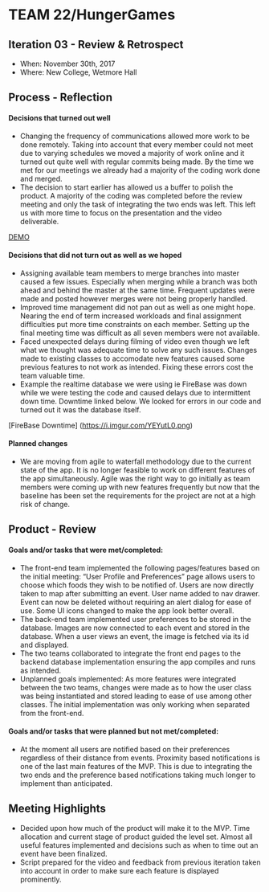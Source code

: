 # TEAM 22/HungerGames


## Iteration 03 - Review & Retrospect

 * When: November 30th, 2017
 * Where: New College, Wetmore Hall

## Process - Reflection

#### Decisions that turned out well
 
 * Changing the frequency of communications allowed more work to be done remotely. Taking into account that every member could not meet due to varying schedules we moved a majority of work online and it turned out quite well with regular commits being made. By the time we met for our meetings we already had a majority of the coding work done and merged.
 * The decision to start earlier has allowed us a buffer to polish the product. A majority of the coding was completed before the review meeting and only the task of integrating the two ends was left. This left us with more time to focus on the presentation and the video deliverable.

  [DEMO](https://www.youtube.com/watch?v=VQfSyuYBtvQ)
  
#### Decisions that did not turn out as well as we hoped

 * Assigning available team members to merge branches into master caused a few issues. Especially when merging while a branch was both ahead and behind the master at the same time. Frequent updates were made and posted however merges were not being properly handled.
 * Improved time management did not pan out as well as one might hope. Nearing the end of term increased workloads and final assignment difficulties put more time constraints on each member. Setting up the final meeting time was difficult as all seven members were not available.
 * Faced unexpected delays during filming of video even though we left what we thought was adequate time to solve any such issues. Changes made to existing classes to accomodate new features caused some previous features to not work as intended. Fixing these errors cost the team valuable time.
 * Example the realtime database we were using ie FireBase was down while we were testing the code and caused delays due to intermittent down time. Downtime linked below. We looked for errors in our code and turned out it was the database itself.
 
 [FireBase Downtime] (https://i.imgur.com/YEYutL0.png)
 
#### Planned changes

 * We are moving from agile to waterfall methodology due to the current state of the app. It is no longer feasible to work on different features of the app simultaneously. Agile was the right way to go initially as team members were coming up with new features frequently but now that the baseline has been set the requirements for the project are not at a high risk of change.
 
 
## Product - Review

#### Goals and/or tasks that were met/completed:
 
 * The front-end team implemented the following pages/features based on the initial meeting: “User Profile and Preferences” page allows users to choose which foods they wish to be notified of. Users are now directly taken to map after submitting an event. User name added to nav drawer. Event can now be deleted without requiring an alert dialog for ease of use. Some UI icons changed to make the app look better overall.
 * The back-end team implemented user preferences to be stored in the database. Images are now connected to each event and stored in the database. When a user views an event, the image is fetched via its id and displayed.
 * The two teams collaborated to integrate the front end pages to the backend database implementation ensuring the app compiles and runs as intended.
 * Unplanned goals implemented: As more features were integrated between the two teams, changes were made as to how the user class was being instantiated and stored leading to ease of use among other classes. The initial implementation was only working when separated from the front-end.

 
#### Goals and/or tasks that were planned but not met/completed:
   
 * At the moment all users are notified based on their preferences regardless of their distance from events. Proximity based notifications is one of the last main features of the MVP. This is due to integrating the two ends and the preference based notifications taking much longer to implement than anticipated.

## Meeting Highlights
 
 * Decided upon how much of the product will make it to the MVP. Time allocation and current stage of product guided the level set. Almost all useful features implemented and decisions such as when to time out an event have been finalized.
 * Script prepared for the video and feedback from previous iteration taken into account in order to make sure each feature is displayed prominently.
